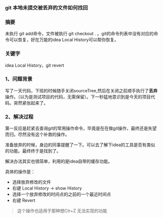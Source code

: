 ### git 本地未提交被丢弃的文件如何找回

### 摘要

未执行 git add命令，文件被执行 git checkout . 。git的命令列表中没有对应的命令可以恢复，好在万能的idea Local History可以帮你恢复。

### 关键字

idea Local History，git revert

### 1、问题背景

写了一天代码，下班的时候随手关闭sourceTree,然后在关闭之前顺手执行了**丢弃**操作。（以为是测试项目的代码，无需保留）。下一秒猛地意识到是今天的项目代码。突然紧张起来了。



### 2、解决过程

第一反应是赶紧去查询git的常用操作命令，毕竟是在在做git操作，最终还是失望而归。尽然没有这个补救的操作。

准备放弃的时候，身边的同事提醒了一下。可以去了解下idea的工具是否有类似的功能。最终终于是找到了。

解决办法其实也很简单，利用的是idea自带的缓存功能。

具体的操作是：

+ 选择放弃修改的文件
+ 右键 Local History -> show History
+ 选择一个放弃修改的时间点的之前的一个最近时间点
+ 右键 Revert

> 这个操作也适用于那种想Ctr+Z 无法实现的功能


